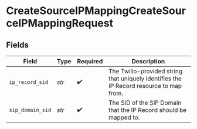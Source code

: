 # CreateSourceIPMappingCreateSourceIPMappingRequest


## Fields

| Field                                                                                   | Type                                                                                    | Required                                                                                | Description                                                                             |
| --------------------------------------------------------------------------------------- | --------------------------------------------------------------------------------------- | --------------------------------------------------------------------------------------- | --------------------------------------------------------------------------------------- |
| `ip_record_sid`                                                                         | *str*                                                                                   | :heavy_check_mark:                                                                      | The Twilio-provided string that uniquely identifies the IP Record resource to map from. |
| `sip_domain_sid`                                                                        | *str*                                                                                   | :heavy_check_mark:                                                                      | The SID of the SIP Domain that the IP Record should be mapped to.                       |